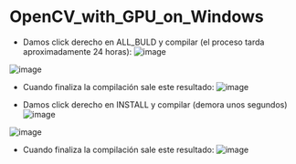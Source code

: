 # OpenCV_with_GPU_on_Windows


- Damos click derecho en ALL_BULD y compilar (el proceso tarda aproximadamente 24 horas):
![image](https://user-images.githubusercontent.com/31372472/140610569-54ca4014-89c5-4489-a451-325b817f95f2.png)

![image](https://user-images.githubusercontent.com/31372472/140610622-14cb59a9-01f0-402f-a372-185cdf8d76eb.png)

- Cuando finaliza la compilación sale este resultado:
![image](https://user-images.githubusercontent.com/31372472/140610516-358ccfea-1b20-4239-b456-156e88fd12e0.png)

- Damos click derecho en INSTALL y compilar (demora unos segundos)
![image](https://user-images.githubusercontent.com/31372472/140617367-7825b3f7-ae7c-48a3-90c2-7d410033f8f0.png)

![image](https://user-images.githubusercontent.com/31372472/140617393-aa205f05-9cdc-487b-8af9-c81a555cb336.png)

- Cuando finaliza la compilación sale este resultado:
![image](https://user-images.githubusercontent.com/31372472/140617434-ef54ba26-4235-4faf-8bba-c4dfac7d4373.png)


